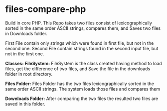 # files-compare-php

Build in core PHP. This Repo takes two files consist of lexicographically sorted in the same order ASCII strings, compares them, and Saves two files in Downloads folder.

First File contain only strings which were found in first file, but not in the second one.
Second File contain strings found in the second input file, but not in the first one.

**Classes:**
**FileSystem:**
FileSystem is the class created having method to load files, get the difference of two files, and Save the file in the downloads folder in root directory.

**Files Folder:**
Files Folder has the two files lexicographically sorted in the same order ASCII strings. The system loads those files and compares them

**Downloads Folder:**
After comparing the two files the resulted two files are saved in this folder.
